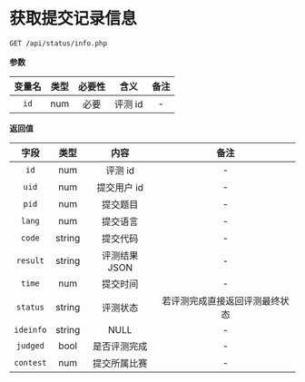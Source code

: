 # 获取提交记录信息

```bash
GET /api/status/info.php
```

**参数**

| 变量名 | 类型 | 必要性 |  含义   | 备注 |
| :----: | :--: | :----: | :-----: | :--: |
|  `id`  | num  |  必要  | 评测 id |  -   |

**返回值**

|   字段    |  类型  |     内容      |              备注              |
| :-------: | :----: | :-----------: | :----------------------------: |
|   `id`    |  num   |    评测 id    |               -                |
|   `uid`   |  num   |  提交用户 id  |               -                |
|   `pid`   |  num   |   提交题目    |               -                |
|  `lang`   |  num   |   提交语言    |               -                |
|  `code`   | string |   提交代码    |               -                |
| `result`  | string | 评测结果 JSON |               -                |
|  `time`   |  num   |   提交时间    |               -                |
| `status`  | string |   评测状态    | 若评测完成直接返回评测最终状态 |
| `ideinfo` | string |     NULL      |               -                |
| `judged`  |  bool  | 是否评测完成  |               -                |
| `contest` |  num   | 提交所属比赛  |               -                |